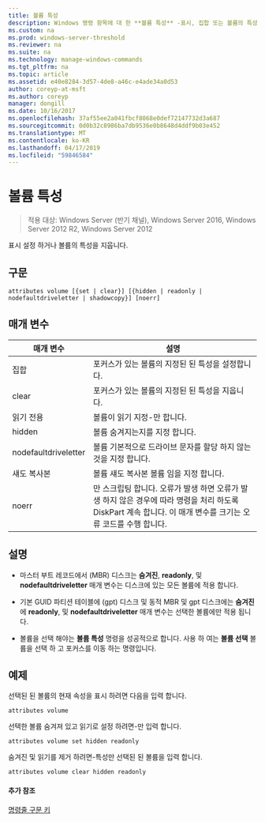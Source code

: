 ```yaml
---
title: 볼륨 특성
description: Windows 명령 항목에 대 한 **볼륨 특성** -표시, 집합 또는 볼륨의 특성을 지웁니다.
ms.custom: na
ms.prod: windows-server-threshold
ms.reviewer: na
ms.suite: na
ms.technology: manage-windows-commands
ms.tgt_pltfrm: na
ms.topic: article
ms.assetid: e40e8284-3d57-4de8-a46c-e4ade34a0d53
author: coreyp-at-msft
ms.author: coreyp
manager: dongill
ms.date: 10/16/2017
ms.openlocfilehash: 37af55ee2a041fbcf8068e0def72147732d3a687
ms.sourcegitcommit: 0d0b32c8986ba7db9536e0b8648d4ddf9b03e452
ms.translationtype: MT
ms.contentlocale: ko-KR
ms.lasthandoff: 04/17/2019
ms.locfileid: "59846584"
---
```

# <a name="attributes-volume"></a>볼륨 특성

>적용 대상: Windows Server (반기 채널), Windows Server 2016, Windows Server 2012 R2, Windows Server 2012

표시 설정 하거나 볼륨의 특성을 지웁니다.  
  
  
  
## <a name="syntax"></a>구문  
  
```  
attributes volume [{set | clear}] [{hidden | readonly | nodefaultdriveletter | shadowcopy}] [noerr]  
```  
  
## <a name="parameters"></a>매개 변수  
  
|매개 변수|설명|  
|-------|--------|  
|집합|포커스가 있는 볼륨의 지정된 된 특성을 설정합니다.|  
|clear|포커스가 있는 볼륨의 지정된 된 특성을 지웁니다.|  
|읽기 전용|볼륨이 읽기 지정\-만 합니다.|  
|hidden|볼륨 숨겨지는지를 지정 합니다.|  
|nodefaultdriveletter|볼륨 기본적으로 드라이브 문자를 할당 하지 않는 것을 지정 합니다.|  
|섀도 복사본|볼륨 섀도 복사본 볼륨 임을 지정 합니다.|  
|noerr|만 스크립팅 합니다. 오류가 발생 하면 오류가 발생 하지 않은 경우에 따라 명령을 처리 하도록 DiskPart 계속 합니다. 이 매개 변수를 크기는 오류 코드를 수행 합니다.|  
  
## <a name="remarks"></a>설명  
  
-   마스터 부트 레코드에서 \(MBR\) 디스크는 **숨겨진**, **readonly**, 및 **nodefaultdriveletter** 매개 변수는 디스크에 있는 모든 볼륨에 적용 합니다.  
  
-   기본 GUID 파티션 테이블에 \(gpt\) 디스크 및 동적 MBR 및 gpt 디스크에는 **숨겨진**에 **readonly**, 및 **nodefaultdriveletter** 매개 변수는 선택한 볼륨에만 적용 됩니다.  
  
-   볼륨을 선택 해야는 **볼륨 특성** 명령을 성공적으로 합니다. 사용 하 여는 **볼륨 선택** 볼륨을 선택 하 고 포커스를 이동 하는 명령입니다.  
  
## <a name="BKMK_examples"></a>예제  
선택된 된 볼륨의 현재 속성을 표시 하려면 다음을 입력 합니다.  
  
```  
attributes volume  
```  
  
선택한 볼륨 숨겨져 있고 읽기로 설정 하려면\-만 입력 합니다.  
  
```  
attributes volume set hidden readonly  
```  
  
숨겨진 및 읽기를 제거 하려면\-특성만 선택된 된 볼륨을 입력 합니다.  
  
```  
attributes volume clear hidden readonly  
```  
  
#### <a name="additional-references"></a>추가 참조  
[명령줄 구문 키](command-line-syntax-key.md)  
  

  

